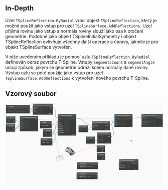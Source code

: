 ## In-Depth
Uzel `TSplineReflection.ByRadial` vrací objekt `TSplineReflection`, který je možné použít jako vstup pro uzel `TSplineSurface.AddReflections`. Uzel přijímá rovinu jako vstup a normála roviny slouží jako osa k otočení geometrie. Podobně jako objekt TSplineInitialSymmetry i objekt TSplineReflection ovlivňuje všechny další operace a úpravy, jakmile je pro objekt TSplineSurface vytvořen.

V níže uvedeném příkladu je pomocí uzlu `TSplineReflection.ByRadial` definován odraz povrchu T-Spline. Vstupy `segmentsCount` a `segmentAngle` určují způsob, jakým se geometrie odráží kolem normály dané roviny. Výstup uzlu se poté použije jako vstup pro uzel `TSplineSurface.AddReflections` k vytvoření nového povrchu T-Spline.

## Vzorový soubor

![Example](./Autodesk.DesignScript.Geometry.TSpline.TSplineReflection.ByRadial_img.gif)
